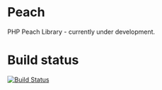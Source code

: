 Peach
=====

PHP Peach Library - currently under development.

Build status
=====

[![Build Status](https://buildhive.cloudbees.com/job/indy2kro/job/Peach/badge/icon)](https://buildhive.cloudbees.com/job/indy2kro/job/Peach/)
